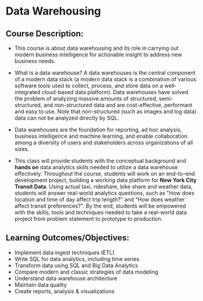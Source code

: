# Data Warehousing

## Course Description:

* This course is about data warehousing and 
its role in carrying out modern business 
intelligence for actionable insight to address 
new business needs.

* What is a data warehouse? A data warehouses 
is the central component of a modern data stack 
(a modern data stack is a combination of various 
software tools used to collect, process, and 
store data on a well-integrated cloud-based data 
platform).  Data warehouses have solved the 
problem of analyzing massive amounts of structured, 
semi-structured, and non-structured data and are 
cost-effective, performant and easy to use. Note 
that non-structured (such as images and log data) 
data can not be analyzed directly by SQL.

* Data warehouses are the foundation for reporting, 
ad hoc analysis, business intelligence and machine 
learning, and enable collaboration among a diversity 
of users and stakeholders across organizations 
of all sizes.

* This class will provide students with the 
conceptual background and **hands on** data analytics 
skills needed to utilize a data warehouse effectively. 
Throughout the course, students will work on an 
end-to-end development project, building a working 
data platform for **New York City Transit Data**. 
Using actual taxi, rideshare, bike share and 
weather data, students will answer real-world 
analytics questions, such as "How does location 
and time of day affect trip length?" and "How 
does weather affect transit preferences?". 
By the end, students will be empowered with the 
skills, tools and techniques needed to take a 
real-world data project from problem statement 
to prototype to production.

## Learning Outcomes/Objectives: 

* Implement data ingest techniques (ETL) 
* Write SQL for data analytics, including time series 
* Transform data using SQL and Big Data Analytics
* Compare modern and classic strategies of data modeling 
* Understand data warehouse architecture 
* Maintain data quality 
* Create reports, analysis & visualizations

